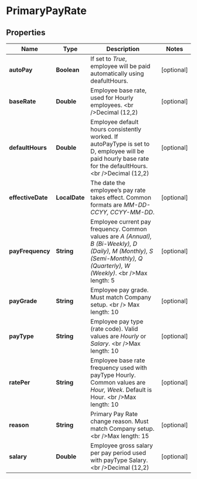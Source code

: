 

# PrimaryPayRate


## Properties

| Name | Type | Description | Notes |
|------------ | ------------- | ------------- | -------------|
|**autoPay** | **Boolean** | If set to *True*, employee will be paid automatically using deafultHours.  |  [optional] |
|**baseRate** | **Double** | Employee base rate, used for Hourly employees. &lt;br  /&gt;Decimal (12,2) |  [optional] |
|**defaultHours** | **Double** | Employee default hours consistently worked. If autoPayType is set to D, employee will be paid hourly base rate for the defaultHours. &lt;br  /&gt;Decimal (12,2) |  [optional] |
|**effectiveDate** | **LocalDate** | The date the employee’s pay rate takes effect. Common formats are *MM-DD-CCYY, CCYY-MM-DD*. |  [optional] |
|**payFrequency** | **String** | Employee current pay frequency. Common values are *A (Annual), B (Bi-Weekly), D (Daily), M (Monthly), S (Semi-Monthly), Q (Quarterly), W (Weekly)*. &lt;br  /&gt;Max length: 5 |  [optional] |
|**payGrade** | **String** | Employee pay grade. Must match Company setup. &lt;br  /&gt; Max length: 10 |  [optional] |
|**payType** | **String** | Employee pay type (rate code). Valid values are *Hourly* or *Salary*. &lt;br  /&gt;Max length: 10 |  [optional] |
|**ratePer** | **String** | Employee base rate frequency used with payType Hourly. Common values are *Hour, Week*. Default is Hour. &lt;br  /&gt;Max length: 10 |  [optional] |
|**reason** | **String** | Primary Pay Rate change reason. Must match Company setup.&lt;br  /&gt;Max length: 15 |  [optional] |
|**salary** | **Double** | Employee gross salary per pay period used with payType Salary.&lt;br  /&gt;Decimal (12,2) |  [optional] |



